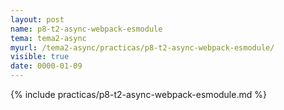 ```yaml
---
layout: post
name: p8-t2-async-webpack-esmodule
tema: tema2-async
myurl: /tema2-async/practicas/p8-t2-async-webpack-esmodule/
visible: true
date: 0000-01-09
---
```


{% include practicas/p8-t2-async-webpack-esmodule.md %}
